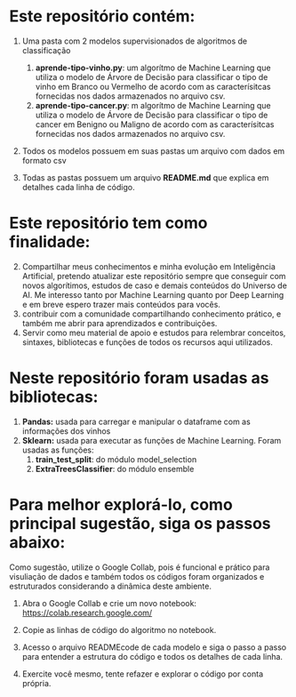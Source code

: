# Este repositório contém: 



1. Uma pasta com 2 modelos supervisionados de algoritmos de classificação

   1. **aprende-tipo-vinho.py**: um algorítmo de Machine Learning que utiliza o modelo de Árvore de Decisão para classificar o tipo de vinho em Branco ou Vermelho de acordo com as caracterísitcas fornecidas nos dados armazenados no arquivo csv. 
   2. **aprende-tipo-cancer.py**: m algorítmo de Machine Learning que utiliza o modelo de Árvore de Decisão para classificar o tipo de cancer em Benigno ou Maligno de acordo com as caracterísitcas fornecidas nos dados armazenados no arquivo csv. 

   

2. Todos os modelos possuem em suas pastas um arquivo com dados em formato csv

3. Todas as pastas possuem um arquivo **README.md** que explica em detalhes cada linha de código.




#  Este repositório tem como finalidade:



2. Compartilhar meus conhecimentos e minha evolução em Inteligência Artificial, pretendo atualizar este repositório sempre que conseguir com novos algorítimos, estudos de caso e demais conteúdos do Universo de AI. Me interesso tanto por Machine Learning quanto por Deep Learning e em breve espero trazer mais conteúdos para vocês.
3. contribuir com a comunidade compartilhando conhecimento prático, e também me abrir para aprendizados e contribuições.
3. Servir como meu material de apoio e estudos para relembrar conceitos, sintaxes, bibliotecas e funções de todos os recursos aqui utilizados.



# Neste repositório foram usadas as bibliotecas:



1. **Pandas:** usada para carregar e manipular o dataframe com as informações dos vinhos
2. **Sklearn:** usada para executar as funções de Machine Learning. Foram usadas as funções:
   1.  **train_test_split**: do módulo model_selection
   2. **ExtraTreesClassifier**: do módulo ensemble





# Para melhor explorá-lo, como principal sugestão, siga os passos abaixo:



Como sugestão, utilize o Google Collab, pois é funcional e prático para visuliação de dados e também todos os códigos foram organizados e estruturados considerando a dinâmica deste ambiente.


1. Abra o Google Collab e crie um novo notebook: https://colab.research.google.com/

2. Copie as linhas de código do algoritmo no notebook. 

3. Acesso o arquivo READMEcode de cada modelo e siga o passo a passo para entender a estrutura do código e todos os detalhes de cada linha. 

4. Exercite você mesmo, tente refazer e explorar o código por conta própria. 

   
